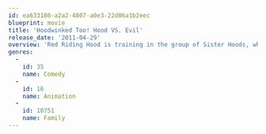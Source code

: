 ```yaml
---
id: ea633180-a2a2-4807-a0e3-22d06a1b2eec
blueprint: movie
title: 'Hoodwinked Too! Hood VS. Evil'
release_date: '2011-04-29'
overview: 'Red Riding Hood is training in the group of Sister Hoods, when she and the Wolf are called to examine the sudden mysterious disappearance of Hansel and Gretel.'
genres:
  -
    id: 35
    name: Comedy
  -
    id: 16
    name: Animation
  -
    id: 10751
    name: Family
---
```

